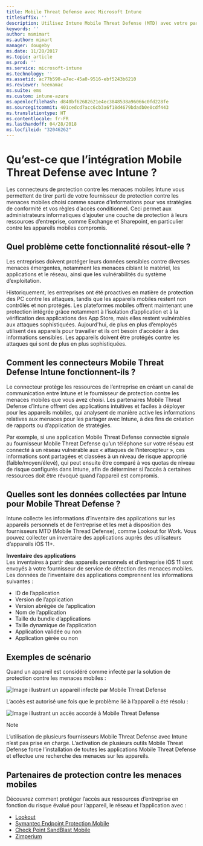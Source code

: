 ```yaml
---
title: Mobile Threat Defense avec Microsoft Intune
titleSuffix: ''
description: Utilisez Intune Mobile Threat Defense (MTD) avec votre partenaire Mobile Threat Defense pour protéger l’accès aux ressources d’entreprise en fonction des risques des appareils.
keywords: ''
author: msmimart
ms.author: mimart
manager: dougeby
ms.date: 11/28/2017
ms.topic: article
ms.prod: ''
ms.service: microsoft-intune
ms.technology: ''
ms.assetid: ac77b590-a7ec-45a0-9516-ebf5243b6210
ms.reviewer: heenamac
ms.suite: ems
ms.custom: intune-azure
ms.openlocfilehash: d840bf62682621e4ec3848538a96066c0fd228fe
ms.sourcegitcommit: 401cedcd7acc6cb3a6f18d4679bdadb0e0cdf443
ms.translationtype: HT
ms.contentlocale: fr-FR
ms.lasthandoff: 04/28/2018
ms.locfileid: "32046262"
---
```

# <a name="what-is-mobile-threat-defense-integration-with-intune"></a>Qu’est-ce que l’intégration Mobile Threat Defense avec Intune ?


Les connecteurs de protection contre les menaces mobiles Intune vous permettent de tirer parti de votre fournisseur de protection contre les menaces mobiles choisi comme source d’informations pour vos stratégies de conformité et vos règles d’accès conditionnel. Ceci permet aux administrateurs informatiques d’ajouter une couche de protection à leurs ressources d’entreprise, comme Exchange et Sharepoint, en particulier contre les appareils mobiles compromis.

## <a name="what-problem-does-this-solve"></a>Quel problème cette fonctionnalité résout-elle ?

Les entreprises doivent protéger leurs données sensibles contre diverses menaces émergentes, notamment les menaces ciblant le matériel, les applications et le réseau, ainsi que les vulnérabilités du système d’exploitation.

Historiquement, les entreprises ont été proactives en matière de protection des PC contre les attaques, tandis que les appareils mobiles restent non contrôlés et non protégés. Les plateformes mobiles offrent maintenant une protection intégrée grâce notamment à l’isolation d’application et à la vérification des applications des App Store, mais elles restent vulnérables aux attaques sophistiquées. Aujourd'hui, de plus en plus d’employés utilisent des appareils pour travailler et ils ont besoin d’accéder à des informations sensibles. Les appareils doivent être protégés contre les attaques qui sont de plus en plus sophistiquées.

## <a name="how-do-the-intune-mobile-threat-defense-connectors-work"></a>Comment les connecteurs Mobile Threat Defense Intune fonctionnent-ils ?

Le connecteur protège les ressources de l’entreprise en créant un canal de communication entre Intune et le fournisseur de protection contre les menaces mobiles que vous avez choisi. Les partenaires Mobile Threat Defense d’Intune offrent des applications intuitives et faciles à déployer pour les appareils mobiles, qui analysent de manière active les informations relatives aux menaces pour les partager avec Intune, à des fins de création de rapports ou d’application de stratégies. 

Par exemple, si une application Mobile Threat Defense connectée signale au fournisseur Mobile Threat Defense qu’un téléphone sur votre réseau est connecté à un réseau vulnérable aux « attaques de l’intercepteur », ces informations sont partagées et classées à un niveau de risque approprié (faible/moyen/élevé), qui peut ensuite être comparé à vos quotas de niveau de risque configurés dans Intune, afin de déterminer si l’accès à certaines ressources doit être révoqué quand l’appareil est compromis.

## <a name="what-data-does-intune-collect-for-mobile-threat-defense"></a>Quelles sont les données collectées par Intune pour Mobile Threat Defense ?

Intune collecte les informations d’inventaire des applications sur les appareils personnels et de l’entreprise et les met à disposition des fournisseurs MTD (Mobile Thread Defense), comme Lookout for Work. Vous pouvez collecter un inventaire des applications auprès des utilisateurs d’appareils iOS 11+.

**Inventaire des applications**  
Les inventaires à partir des appareils personnels et d’entreprise iOS 11 sont envoyés à votre fournisseur de service de détection des menaces mobiles. Les données de l’inventaire des applications comprennent les informations suivantes :

 - ID de l’application
 - Version de l’application
 - Version abrégée de l’application
 - Nom de l’application
 - Taille du bundle d’applications
 - Taille dynamique de l’application
 - Application validée ou non
 - Application gérée ou non

## <a name="sample-scenarios"></a>Exemples de scénario

Quand un appareil est considéré comme infecté par la solution de protection contre les menaces mobiles :

![Image illustrant un appareil infecté par Mobile Threat Defense](./media/MTD-image-1.png)

L’accès est autorisé une fois que le problème lié à l’appareil a été résolu :

![Image illustrant un accès accordé à Mobile Threat Defense](./media/MTD-image-2.png)

> [!NOTE] 
> L’utilisation de plusieurs fournisseurs Mobile Threat Defense avec Intune n’est pas prise en charge. L’activation de plusieurs outils Mobile Threat Defense force l’installation de toutes les applications Mobile Threat Defense et effectue une recherche des menaces sur les appareils.

## <a name="mobile-threat-defense-partners"></a>Partenaires de protection contre les menaces mobiles

Découvrez comment protéger l’accès aux ressources d’entreprise en fonction du risque évalué pour l’appareil, le réseau et l’application avec :

- [Lookout](lookout-mobile-threat-defense-connector.md)
- [Symantec Endpoint Protection Mobile](skycure-mobile-threat-defense-connector.md)
- [Check Point SandBlast Mobile](checkpoint-sandblast-mobile-mobile-threat-defense-connector.md)
- [Zimperium](zimperium-mobile-threat-defense-connector.md)
